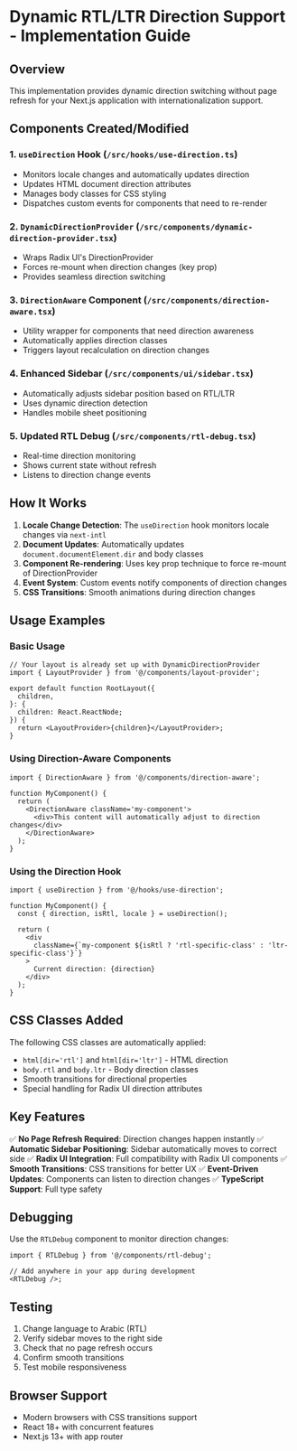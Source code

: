 # Dynamic RTL/LTR Direction Support - Implementation Guide

## Overview

This implementation provides dynamic direction switching without page refresh for your Next.js application with internationalization support.

## Components Created/Modified

### 1. `useDirection` Hook (`/src/hooks/use-direction.ts`)

- Monitors locale changes and automatically updates direction
- Updates HTML document direction attributes
- Manages body classes for CSS styling
- Dispatches custom events for components that need to re-render

### 2. `DynamicDirectionProvider` (`/src/components/dynamic-direction-provider.tsx`)

- Wraps Radix UI's DirectionProvider
- Forces re-mount when direction changes (key prop)
- Provides seamless direction switching

### 3. `DirectionAware` Component (`/src/components/direction-aware.tsx`)

- Utility wrapper for components that need direction awareness
- Automatically applies direction classes
- Triggers layout recalculation on direction changes

### 4. Enhanced Sidebar (`/src/components/ui/sidebar.tsx`)

- Automatically adjusts sidebar position based on RTL/LTR
- Uses dynamic direction detection
- Handles mobile sheet positioning

### 5. Updated RTL Debug (`/src/components/rtl-debug.tsx`)

- Real-time direction monitoring
- Shows current state without refresh
- Listens to direction change events

## How It Works

1. **Locale Change Detection**: The `useDirection` hook monitors locale changes via `next-intl`
2. **Document Updates**: Automatically updates `document.documentElement.dir` and body classes
3. **Component Re-rendering**: Uses key prop technique to force re-mount of DirectionProvider
4. **Event System**: Custom events notify components of direction changes
5. **CSS Transitions**: Smooth animations during direction changes

## Usage Examples

### Basic Usage

```tsx
// Your layout is already set up with DynamicDirectionProvider
import { LayoutProvider } from '@/components/layout-provider';

export default function RootLayout({
  children,
}: {
  children: React.ReactNode;
}) {
  return <LayoutProvider>{children}</LayoutProvider>;
}
```

### Using Direction-Aware Components

```tsx
import { DirectionAware } from '@/components/direction-aware';

function MyComponent() {
  return (
    <DirectionAware className='my-component'>
      <div>This content will automatically adjust to direction changes</div>
    </DirectionAware>
  );
}
```

### Using the Direction Hook

```tsx
import { useDirection } from '@/hooks/use-direction';

function MyComponent() {
  const { direction, isRtl, locale } = useDirection();

  return (
    <div
      className={`my-component ${isRtl ? 'rtl-specific-class' : 'ltr-specific-class'}`}
    >
      Current direction: {direction}
    </div>
  );
}
```

## CSS Classes Added

The following CSS classes are automatically applied:

- `html[dir='rtl']` and `html[dir='ltr']` - HTML direction
- `body.rtl` and `body.ltr` - Body direction classes
- Smooth transitions for directional properties
- Special handling for Radix UI direction attributes

## Key Features

✅ **No Page Refresh Required**: Direction changes happen instantly
✅ **Automatic Sidebar Positioning**: Sidebar automatically moves to correct side
✅ **Radix UI Integration**: Full compatibility with Radix UI components
✅ **Smooth Transitions**: CSS transitions for better UX
✅ **Event-Driven Updates**: Components can listen to direction changes
✅ **TypeScript Support**: Full type safety

## Debugging

Use the `RTLDebug` component to monitor direction changes:

```tsx
import { RTLDebug } from '@/components/rtl-debug';

// Add anywhere in your app during development
<RTLDebug />;
```

## Testing

1. Change language to Arabic (RTL)
2. Verify sidebar moves to the right side
3. Check that no page refresh occurs
4. Confirm smooth transitions
5. Test mobile responsiveness

## Browser Support

- Modern browsers with CSS transitions support
- React 18+ with concurrent features
- Next.js 13+ with app router
